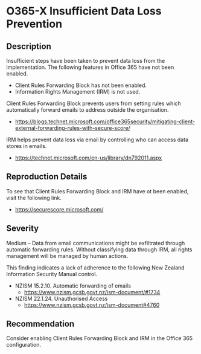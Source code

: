 O365-X Insufficient Data Loss Prevention
========================================

Description
-----------
Insufficient steps have been taken to prevent data loss from the implementation. The following features in Office 365 have not been enabled.
* Client Rules Forwarding Block has not been enabled.
* Information Rights Management (IRM) is not used.

Client Rules Forwarding Block prevents users from setting rules which automatically forward emails to address outside the organisation.
* https://blogs.technet.microsoft.com/office365security/mitigating-client-external-forwarding-rules-with-secure-score/

IRM helps prevent data loss via email by controlling who can access data stores in emails.
* https://technet.microsoft.com/en-us/library/dn792011.aspx

Reproduction Details
--------------------
To see that Client Rules Forwarding Block and IRM have ot been enabled, visit the following link.
* https://securescore.microsoft.com/

Severity
--------
Medium – Data from email communications might be exfiltrated through automatic forwarding rules. Without classifying data through IRM, all rights management will be managed by human actions.

This finding indicates a lack of adherence to the following New Zealand Information Security Manual control.
* NZISM 15.2.10. Automatic forwarding of emails
  * https://www.nzism.gcsb.govt.nz/ism-document/#1734
* NZISM 22.1.24. Unauthorised Access
  * https://www.nzism.gcsb.govt.nz/ism-document#4760

Recommendation
--------------
Consider enabling Client Rules Forwarding Block and IRM in the Office 365 configuration.

